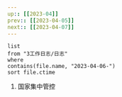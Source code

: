 ```yaml
---
up:: [[2023-04]]
prev:: [[2023-04-05]]
next:: [[2023-04-07]]
---
```


```dataview
list
from "3工作日志/日志"
where
contains(file.name, "2023-04-06-")
sort file.ctime
```
1. 国家集中管控